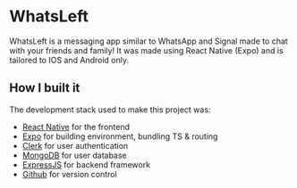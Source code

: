 # WhatsLeft
WhatsLeft is a messaging app similar to WhatsApp and Signal made to chat with your friends and family! It was made using React Native (Expo) and is tailored to IOS and Android only.

## How I built it
The development stack used to make this project was:

* [React Native](https://reactnative.dev/) for the frontend <br>
* [Expo](https://expo.dev/) for building environment, bundling TS & routing<br>
* [Clerk](https://clerk.com/) for user authentication<br>
* [MongoDB](https://www.mongodb.com/) for user database<br>
* [ExpressJS](https://expressjs.com/) for backend framework<br>
* [Github](https://github.com/) for version control<br>

